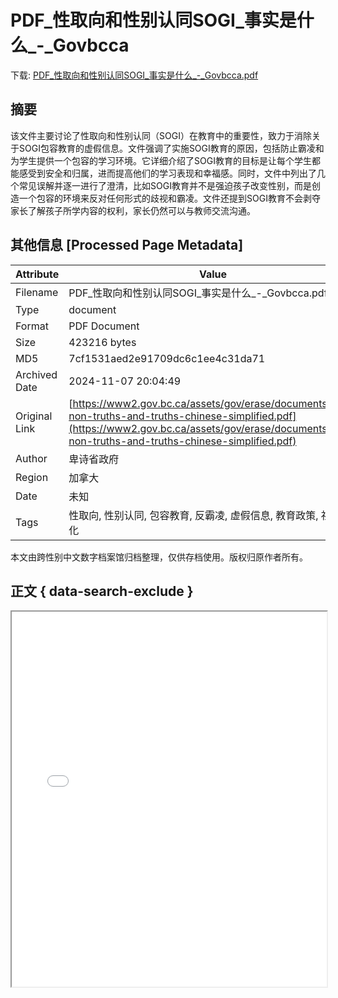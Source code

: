 # PDF_性取向和性别认同SOGI_事实是什么_-_Govbcca

<!-- tcd_download_link -->
下载: [PDF_性取向和性别认同SOGI_事实是什么_-_Govbcca.pdf](PDF_性取向和性别认同SOGI_事实是什么_-_Govbcca.pdf)
<!-- tcd_download_link_end -->

## 摘要

<!-- tcd_abstract -->
该文件主要讨论了性取向和性别认同（SOGI）在教育中的重要性，致力于消除关于SOGI包容教育的虚假信息。文件强调了实施SOGI教育的原因，包括防止霸凌和为学生提供一个包容的学习环境。它详细介绍了SOGI教育的目标是让每个学生都能感受到安全和归属，进而提高他们的学习表现和幸福感。同时，文件中列出了几个常见误解并逐一进行了澄清，比如SOGI教育并不是强迫孩子改变性别，而是创造一个包容的环境来反对任何形式的歧视和霸凌。文件还提到SOGI教育不会剥夺家长了解孩子所学内容的权利，家长仍然可以与教师交流沟通。

<!-- tcd_abstract_end -->

## 其他信息 [Processed Page Metadata]

| Attribute       | Value                                  |
|-----------------|----------------------------------------|
| Filename        | PDF_性取向和性别认同SOGI_事实是什么_-_Govbcca.pdf                             |
| Type            | document                                 |
| Format          | PDF Document                               |
| Size            | 423216 bytes                           |
| MD5             | 7cf1531aed2e91709dc6c1ee4c31da71                                  |
| Archived Date   | 2024-11-07 20:04:49                             |
| Original Link   | [https://www2.gov.bc.ca/assets/gov/erase/documents/sogi-non-truths-and-truths-chinese-simplified.pdf](https://www2.gov.bc.ca/assets/gov/erase/documents/sogi-non-truths-and-truths-chinese-simplified.pdf)                         |
| Author          | 卑诗省政府                               |
| Region          | 加拿大                               |
| Date            | 未知                                 |
| Tags            | 性取向, 性别认同, 包容教育, 反霸凌, 虚假信息, 教育政策, 社会文化                                 |

本文由跨性别中文数字档案馆归档整理，仅供存档使用。版权归原作者所有。


## 正文 { data-search-exclude }

<!-- tcd_main_text -->
<iframe src="../PDF_性取向和性别认同SOGI_事实是什么_-_Govbcca.pdf" width="100%" height="600px">
    <p>无法显示PDF，请下载查看。</p>
</iframe>
<!-- tcd_main_text_end -->

